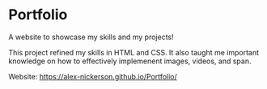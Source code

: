 # Portfolio

A website to showcase my skills and my projects!

This project refined my skills in HTML and CSS. It also taught me important knowledge on how to effectively implemenent images, videos, and span.

Website: https://alex-nickerson.github.io/Portfolio/